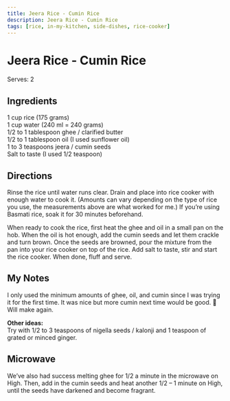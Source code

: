 ```yaml
---
title: Jeera Rice - Cumin Rice
description: Jeera Rice - Cumin Rice
tags: [rice, in-my-kitchen, side-dishes, rice-cooker]
---
```


# Jeera Rice - Cumin Rice
Serves: 2

## Ingredients
1 cup rice (175 grams)  
1 cup water (240 ml = 240 grams)  
1/2 to 1 tablespoon ghee / clarified butter  
1/2 to 1 tablespoon oil (I used sunflower oil)  
1 to 3 teaspoons jeera / cumin seeds  
Salt to taste (I used 1/2 teaspoon)

## Directions
Rinse the rice until water runs clear. Drain and place into rice cooker with enough water to cook it. (Amounts can vary depending on the type of rice you use, the measurements above are what worked for me.) If you’re using Basmati rice, soak it for 30 minutes beforehand.

When ready to cook the rice, first heat the ghee and oil in a small pan on the hob. When the oil is hot enough, add the cumin seeds and let them crackle and turn brown.
Once the seeds are browned, pour the mixture from the pan into your rice cooker on top of the rice. Add salt to taste, stir and start the rice cooker. When done, fluff and serve.

## My Notes
I only used the minimum amounts of ghee, oil, and cumin since I was trying it for the first time. It was nice but more cumin next time would be good. 🙂 Will make again.

**Other ideas:**  
Try with 1/2 to 3 teaspoons of nigella seeds / kalonji and 1 teaspoon of grated or minced ginger.

## Microwave
We’ve also had success melting ghee for 1/2 a minute in the microwave on High. Then, add in the cumin seeds and heat another 1/2 – 1 minute on High, until the seeds have darkened and become fragrant.